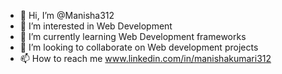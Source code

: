 - 👋 Hi, I’m @Manisha312
- 👀 I’m interested in Web Development
- 🌱 I’m currently learning Web Development frameworks
- 💞️ I’m looking to collaborate on Web development projects
- 📫 How to reach me www.linkedin.com/in/manishakumari312


<!---
Manisha312/Manisha312 is a ✨ special ✨ repository because its `README.md` (this file) appears on your GitHub profile.
You can click the Preview link to take a look at your changes.
--->

